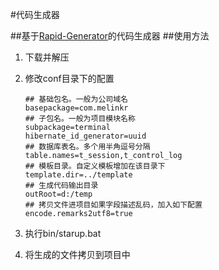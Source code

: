 #代码生成器

##基于[Rapid-Generator](https://code.google.com/archive/p/rapid-generator/)的代码生成器
##使用方法
1. 下载并解压
1. 修改conf目录下的配置
    
    ```
    ## 基础包名。一般为公司域名
    basepackage=com.melinkr
    ## 子包名。一般为项目模块名称
    subpackage=terminal
    hibernate_id_generator=uuid
    ## 数据库表名。多个用半角逗号分隔
    table.names=t_session,t_control_log
    ## 模板目录。自定义模板增加在该目录下
    template.dir=../template
    ## 生成代码输出目录
    outRoot=d:/temp
    ## 拷贝文件进项目如果字段描述乱码，加入如下配置
    encode.remarks2utf8=true
    ```
1. 执行bin/starup.bat
1. 将生成的文件拷贝到项目中